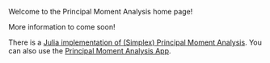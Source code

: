 Welcome to the Principal Moment Analysis home page!

More information to come soon!

There is a [Julia implementation of (Simplex) Principal Moment Analysis](https://principalmomentanalysis.github.io/PrincipalMomentAnalysis.jl).
You can also use the [Principal Moment Analysis App](https://github.com/PrincipalMomentAnalysis/PrincipalMomentAnalysisApp.jl/).
